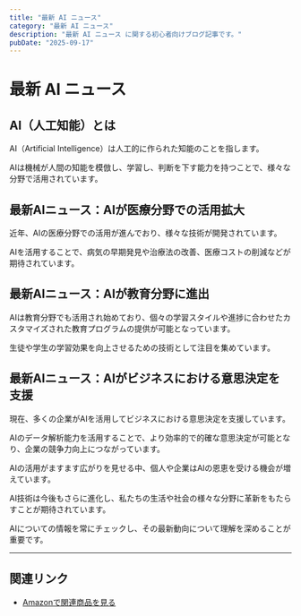 ```yaml
---
title: "最新 AI ニュース"
category: "最新 AI ニュース"
description: "最新 AI ニュース に関する初心者向けブログ記事です。"
pubDate: "2025-09-17"
---
```


# 最新 AI ニュース

## AI（人工知能）とは
AI（Artificial Intelligence）は人工的に作られた知能のことを指します。

AIは機械が人間の知能を模倣し、学習し、判断を下す能力を持つことで、様々な分野で活用されています。



## 最新AIニュース：AIが医療分野での活用拡大
近年、AIの医療分野での活用が進んでおり、様々な技術が開発されています。

AIを活用することで、病気の早期発見や治療法の改善、医療コストの削減などが期待されています。



## 最新AIニュース：AIが教育分野に進出
AIは教育分野でも活用され始めており、個々の学習スタイルや進捗に合わせたカスタマイズされた教育プログラムの提供が可能となっています。

生徒や学生の学習効果を向上させるための技術として注目を集めています。



## 最新AIニュース：AIがビジネスにおける意思決定を支援
現在、多くの企業がAIを活用してビジネスにおける意思決定を支援しています。

AIのデータ解析能力を活用することで、より効率的で的確な意思決定が可能となり、企業の競争力向上につながっています。



AIの活用がますます広がりを見せる中、個人や企業はAIの恩恵を受ける機会が増えています。

AI技術は今後もさらに進化し、私たちの生活や社会の様々な分野に革新をもたらすことが期待されています。

AIについての情報を常にチェックし、その最新動向について理解を深めることが重要です。



---

## 関連リンク

- [Amazonで関連商品を見る](https://www.amazon.co.jp/s?k=%E6%9C%80%E6%96%B0+AI+%E3%83%8B%E3%83%A5%E3%83%BC%E3%82%B9&tag=autowritehubai-22)
